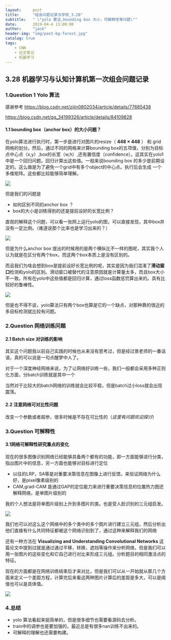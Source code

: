 ```yaml
---
layout:     post
title:      "组会问题记录与学校_3.28"
subtitle:   " \"yolo 算法,bounding box 大小，可解释性等问题\""
date:       2019-04-4 13:00:00
author:     "jack"
header-img: "img/post-bg-forest.jpg"
catalog: true
tags:
    - CNN
    - 论文笔记
    - 机器学习
---
```


## 3.28 机器学习与认知计算机第一次组会问题记录

### 1.Question 1  Yolo 算法

感谢参考 <https://blog.csdn.net/zijin0802034/article/details/77685438>

<https://blog.csdn.net/qq_34199326/article/details/84109828>

####  1.1 bounding box（anchor box）的大小问题？

   在yolo算法进行执行时，第一步是进行对图片的resize（ **448 × 448**  ） 和 grid 网格的划分。然后，通过不同的网格来计算bounding box的五项值，分别为目标点中心点（x,y）,box的长宽（w,h）,还有置信度（confidence）。这其实在yolo1中是一个回归问题。回归计算出这些值。一般来说bounding box 的多少是前期设定的。这么做是为了避免一个grid中有多个object的中心点。执行后会生成 一个多维矩阵。这些都比较能够简单理解。

![](https://ws1.sinaimg.cn/large/007bgNxTly1g1omxvmpgdj313z0h047w.jpg)

  但是我们的问题是 

+ 如何区别不同的anchor box ？
+ box的大小是训练得到的还是提前设好的长宽比例？

直观的解释这个问题，可以看一张网上运行yolo的图，可以直接发现，其中box并没有一定比例。（难道说那个比率也是学习出来的？）

![](https://ws1.sinaimg.cn/large/007bgNxTly1g1on52jvwkj31bf0fenmj.jpg)

但是为什么anchor box 提出的时候用的是两个横纵比不一样的图呢，其实我个人认为就是在区分有两个box，而这两个box本质上是没有区别的。

而且我们为啥会想到box是提前设好长宽比例的呢，其实是因为我们混淆了**滑动窗口**检测和yolo的区别。滑动窗口被替代的注意原因就是计算量太多，而且box大小不一致。所有在yolo中这些值都是回归计算，通过loss函数惩罚算出来的。具有比较好的鲁棒性。

![](https://ws1.sinaimg.cn/large/007bgNxTly1g1oners0xlj31720r17mi.jpg)

但是也不得不说，yolo算法只有两个box也算是它的一个缺点，对那种靠的很近的多目标检测就比较有问题。

### 2.Question 网络训练问题

#### 2.1 Batch size 对训练的影响

其实这个问题我以前自己实践的时候也从来没有思考过，但是经过景老师的一番话语，真的可以说是一句点醒梦中人了。

对于一个深度神经网络来说，为了让网络好训练一些，我们一般都会采用多种正则化方面，分batch训练就是其中一个

当然对于比较大的batch网络的训练就会比较平稳，但是batch过小loss就会出现震荡。

#### 2.2 注意网络可对比性问题

改变一个参数或者超参，很多时候是不存在可比性的（*这里有问题欢迎探讨*）

### 3.Question 可解释性

#### 3.1网络可解释性研究重点的变化

现在的很多图像识别网络已经能够具备两个都有的功能，即一方面能够进行分类，指出图片中的信息，另一方面也能够对目标进行定位

+ 以往的LRP，SA等是对重要决策信息在图像上进行反馈。来验证网络为什么好，是pixel像素级别的
+ CAM,grad-CAM 是通过GAP的定位能力来进行重要决策信息的位置热力图还解释网络，是单图片级别的

我的个人想法是将单图片级别上升到多图片的类。也是受人脸识别的三元组启发。

![](https://ws1.sinaimg.cn/large/007bgNxTly1g1onvyxxnkj31b60j44bi.jpg)

我们也可以对这么这个网络中的多个类中的多个图片进行建立三元组，然后分析出他们直接有什么共同特征都被这个网络识别到了，通过这种来解释我们的网络

还有一种方法在 **Visualizing and Understanding Convolutional Networks** 这篇论文中提到过就是通过通过平移，转换，遮挡等操作来分析网络，但是我们可以用一张图片的这些变化和它自己进行对比来形成三元组。分析题目的相同激活点的特征。

现在的方面都是在网络训练结束后才来对比，但是我们可以从一开始就从那几个方面来定义一个差距方程，计算完后来看这两种图片计算后的差距是多大，可以是阈值也可以是具体值。

![](https://ws1.sinaimg.cn/large/007bgNxTly1g1oo27ethvj31py0zcnpd.jpg)

### 4.总结

+ yolo 算法看起来挺简单的，但是很多细节也需要看源码去分析。
+ train中的调参也是要加强的，最近总是有很多nan训练不出来的。
+ 可解释的理解也还需要构建。